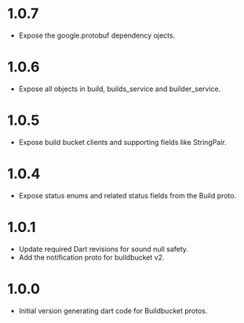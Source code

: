 # 1.0.7

- Expose the google.protobuf dependency ojects.

# 1.0.6

- Expose all objects in build, builds_service and builder_service.

# 1.0.5

- Expose build bucket clients and supporting fields like StringPair.

# 1.0.4

- Expose status enums and related status fields from the Build proto.

# 1.0.1

- Update required Dart revisions for sound null safety.
- Add the notification proto for buildbucket v2.


# 1.0.0

- Initial version generating dart code for Buildbucket protos.
